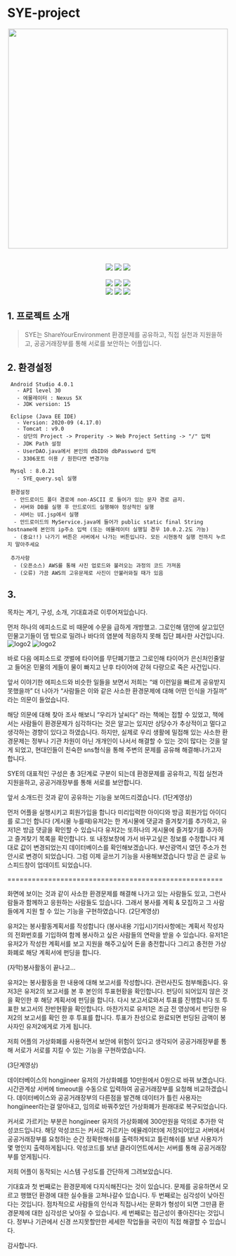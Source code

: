 # SYE-project
<p align="center">
<img width="500px" src="https://user-images.githubusercontent.com/29851990/116390494-0c7ce700-a859-11eb-8b62-70d5cb49a922.PNG">
<br><br><br>
<img src="https://img.shields.io/badge/license-mit-green">
<img src="https://img.shields.io/github/issues/hongjin4790/SYE-project">
<img src="https://img.shields.io/badge/tag-v1.0.0-blue">
<br><br>
<img src="https://img.shields.io/badge/Android Studio-3DDC84?style=flat-square&logo=Android&logoColor=white"/>
<img src="https://img.shields.io/badge/Java-007396?style=flat-square&logo=Java&logoColor=white"/>
<img src="https://img.shields.io/badge/MySQL-4479A1?style=flat-square&logo=MySQL&logoColor=white"/>
<br>
<img src="https://img.shields.io/badge/Eclipse-2C2255?style=flat-square&logo=Eclipse&logoColor=white"/>
<img src="https://img.shields.io/badge/Tomcat-F8DC75?style=flat-square&logo=Apache-Tomcat&logoColor=black"/>
<img src="https://img.shields.io/badge/BlockChain-121D33?style=flat-square&logo=Bitcoin-SV&logoColor=white"/>
<br>
</p>


## 1. 프로젝트 소개
 > SYE는 ShareYourEnvironment 환경문제를 공유하고, 직접 실천과 지원을하고, 공공거래장부를 통해 서로를 보안하는 어플입니다.
 
## 2. 환경설정
     Android Studio 4.0.1 
       - API level 30 
       - 에물레이터 : Nexus 5X 
       - JDK version: 15

     Eclipse (Java EE IDE)
       - Version: 2020-09 (4.17.0)
       - Tomcat : v9.0
       - 상단의 Project -> Properity -> Web Project Setting -> "/" 입력
       - JDK Path 설정
       - UserDAO.java에서 본인의 dbID와 dbPassword 입력
       - 3306포트 이용 / 원한다면 변경가능

     Mysql : 8.0.21
       - SYE_query.sql 실행

     환경설정
      - 안드로이드 폴더 경로에 non-ASCII 로 들어가 있는 문자 경로 금지.
      - 서버와 DB를 실행 후 안드로이드 실행해야 정상적인 실행
      - 서버는 UI.jsp에서 실행
      - 안드로이드의 MyService.java에 들어가 public static final String hostname에 본인의 ip주소 입력 (또는 에뮬레이터 실행일 경우 10.0.2.2도 가능)
      - (중요!!) 나가기 버튼은 서버에서 나가는 버튼입니다. 모든 시현동작 실행 전까지 누르지 말아주세요

     추가사항
      - (오픈소스) AWS를 통해 사진 업로드와 불러오는 과정의 코드 가져옴
      - (오류) 가끔 AWS의 고유문제로 사진이 안불러와질 때가 있음

## 3. 


목차는 계기, 구성, 소개, 기대효과로 이루어져있습니다.

먼저 하나의 에피소드로 비 때문에 수문을 급하게 개방했고. 그로인해 댐안에 살고있던 민물고기들이 댐 밖으로 밀려나 바다의 염분에 적응하지 못해 집단 폐사한 사건입니다.
![logo2](https://user-images.githubusercontent.com/29851990/116390483-0850c980-a859-11eb-997c-af5474456f45.PNG)
![logo2](https://user-images.githubusercontent.com/29851990/116390490-0ab32380-a859-11eb-9a3c-cd5ef5f75cc5.PNG)

바로 다음 에피소드로 갯벌에 타이어를 무단폐기했고 그로인해 타이어가 은신처인줄알고 들어온 민물의 게들이 물이 빠지고 난후 타이어에 갇혀 다량으로 죽은 사건입니다.

앞서 이야기한 에피소드와 비슷한 일들을 보면서 저희는 “왜 이런일을 빠르게 공유받지 못했을까” 더 나아가 “사람들은 이와 같은 사소한 환경문제에 대해 어떤 인식을 가질까” 라는 의문이 들었습니다.

해당 의문에 대해 찾아 조사 해보니 “우리가 날씨다” 라는 책에는 접할 수 있었고,
책에서는 사람들이 환경문제가 심각하다는 것은 알고는 있지만 상당수가 추상적이고 멀다고 생각하는 경향이 있다고 하였습니다. 하지만, 실제로 우리 생활에 밀접해 있는 사소한 환경문제는 정부나 기관 차원이 아닌 개개인이 나서서 해결할 수 있는 것이 많다는 것을 알게 되었고, 현대인들이 친숙한 sns형식을 통해 주변의 문제를 공유해 해결해나가고자 합니다.

SYE의 대표적인 구성은 총 3단계로 구분이 되는데 환경문제를 공유하고, 직접 실천과 지원을하고, 공공거래장부를 통해 서로를 보안합니다.

앞서 소개드린 것과 같이 공유하는 기능을 보여드리겠습니다. 
(1단계영상)

먼저 어플을 실행시키고 회원가입을 합니다
미리입력한 아이디와 방금 회원가입 아이디를 로그인 합니다
(게시물 누를때)유저2는 한 게시물에 댓글과 즐겨찾기를 추가하고, 유저1은 방금 댓글을 확인할 수 있습니다
유저2는 또하나의 게시물에 즐겨찾기를 추가하고 즐겨찾기 목록을 확인합니다.
또 내정보창에 가서 바꾸고싶은 정보를 수정합니다
제대로 값이 변경되었는지 데이터베이스를 확인해보겠습니다.
부산광역시 였던 주소가 천안시로 변경이 되었습니다.
그럼 이제 글쓰기 기능을 사용해보겠습니다
방금 쓴 글로 뉴스피드창이 업데이트 되었습니다.


=====================================================

화면에 보이는 것과 같이 사소한 환경문제를 해결해 나가고 있는 사람들도 있고, 그런사람들과 함께하고 응원하는 사람들도 있습니다. 그래서 봉사를 계획 & 모집하고  그 사람들에게 지원 할 수 있는 기능을 구현하였습니다.
(2단계영상)



유저2는 봉사활동계획서를 작성합니다
(봉사내용 기입시)기타사항에는 계획서 작성자의 전화번호를 기입하여 함께 봉사하고 싶은 사람들의 연락을 받을 수 있습니다.
유저1은 유저2가 작성한 계획서를 보고 지원을 해주고싶어 돈을 충전합니다
그리고 충전한 가상화폐로 해당 계획서에 펀딩을 합니다.

(자막)봉사활동이 끝나고...

유저2는 봉사활동을 한 내용에 대해 보고서를 작성합니다.
관련사진도 첨부해줍니다.
유저3은 유저2의 보고서를 본 후 본인의 투표현황을 확인합니다.
펀딩이 되어있지 않은 것을 확인한 후 해당 계획서에 펀딩을 합니다.
다시 보고서로와서 투표를 진행합니다
또 투표한 보고서의 찬반현황을 확인합니다.
마찬가지로 유저1은 조금
 전 영상에서 펀딩한 유저2의 보고서를 확인 한 후 투표를 합니다.
투표가 찬성으로 완료되면 펀딩된 금액이 봉사자인 유저2에게로 가게 됩니다.

저희 어플의 가상화폐를 사용하면서 보안에 위험이 있다고 생각되어 공공거래장부릍 통해 서로가 서로를 지킬 수 있는 기능을 구현하였습니다.

(3단계영상)

데이터베이스의 hongjineer 유저의 가상화폐를 10만원에서 0원으로 바꿔 보곘습니다.
시간관계상 서버에 timeout을 수동으로 입력하여 공공거래장부를 요청해 비교하겠습니다.
데이터베이스와 공공거래장부의 다른점을 발견해 데이터가 틀린 사용자는 hongjineer라는걸 알아내고, 임의로 바꿔주었던 가상화폐가 원래대로 복구되었습니다. 

커서로 가르키는 부분은 hongjineer 유저의 가상화폐에 300만원을 악의로 추가한 악성코드입니다.
해당 악성코드는 커서로 가르키는 에뮬레이터에 저장되어있고
서버에서 공공거래장부를 요청하는 순간 정확한해쉬를 출력하게되고 틀린해쉬를 보낸 사용자가 몇 명인지 출력하게됩니다. 악성코드를 보낸 클라이언트에서는 서버를 통해 공공거래장부를 얻게됩니다.





저희 어플이 동작되는 시스템 구성도를 간단하게 그려보았습니다.


기대효과 첫 번째로는 환경문제에 다지식해진다는 것이 있습니다. 문제를 공유하면서 모르고 행했던 환경에 대한 실수들을 고쳐나갈수 있습니다. 
두 번째로는 심각성이 낮아진다는 것입니다. 점차적으로 사람들의 인식과 직접나서는 문화가 형성이 되면 그만큼 환경문제에 대한 심각성은 낮아질 수 있습니다. 
세 번째로는 접근성이 좋아진다는 것입니다. 정부나 기관에서 신경 쓰지못할만한 세세한 작업들을 국민이 직접 해결할 수 있습니다. 


감사합니다.

